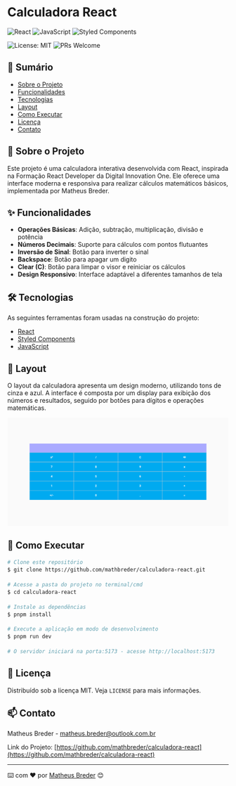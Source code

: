 # Calculadora React

![React](https://img.shields.io/badge/react-%2320232a.svg?style=for-the-badge&logo=react&logoColor=%2361DAFB)
![JavaScript](https://img.shields.io/badge/javascript-%23323330.svg?style=for-the-badge&logo=javascript&logoColor=%23F7DF1E)
![Styled Components](https://img.shields.io/badge/styled--components-DB7093?style=for-the-badge&logo=styled-components&logoColor=white)

![License: MIT](https://img.shields.io/badge/License-MIT-yellow.svg)
![PRs Welcome](https://img.shields.io/badge/PRs-welcome-brightgreen.svg)

## 📌 Sumário

- [Sobre o Projeto](#-sobre-o-projeto)
- [Funcionalidades](#-funcionalidades)
- [Tecnologias](#-tecnologias)
- [Layout](#-layout)
- [Como Executar](#-como-executar)
- [Licença](#-licença)
- [Contato](#-contato)

## 🧮 Sobre o Projeto

Este projeto é uma calculadora interativa desenvolvida com React, inspirada na Formação React Developer da Digital Innovation One. Ele oferece uma interface moderna e responsiva para realizar cálculos matemáticos básicos, implementada por Matheus Breder.

## ✨ Funcionalidades

- **Operações Básicas**: Adição, subtração, multiplicação, divisão e potência
- **Números Decimais**: Suporte para cálculos com pontos flutuantes
- **Inversão de Sinal**: Botão para inverter o sinal
- **Backspace**: Botão para apagar um digito
- **Clear (C)**: Botão para limpar o visor e reiniciar os cálculos
- **Design Responsivo**: Interface adaptável a diferentes tamanhos de tela

## 🛠 Tecnologias

As seguintes ferramentas foram usadas na construção do projeto:

- [React](https://reactjs.org/)
- [Styled Components](https://styled-components.com/)
- [JavaScript](https://developer.mozilla.org/en-US/docs/Web/JavaScript)

## 🎨 Layout

O layout da calculadora apresenta um design moderno, utilizando tons de cinza e azul. A interface é composta por um display para exibição dos números e resultados, seguido por botões para dígitos e operações matemáticas.

<img src="assets/images/screenshot.png" width="700px" alt="Uma screenshot da calculadora" />

## 🚀 Como Executar

```bash
# Clone este repositório
$ git clone https://github.com/mathbreder/calculadora-react.git

# Acesse a pasta do projeto no terminal/cmd
$ cd calculadora-react

# Instale as dependências
$ pnpm install

# Execute a aplicação em modo de desenvolvimento
$ pnpm run dev

# O servidor iniciará na porta:5173 - acesse http://localhost:5173
```

## 📝 Licença

Distribuído sob a licença MIT. Veja `LICENSE` para mais informações.

## 📫 Contato

Matheus Breder - matheus.breder@outlook.com.br

Link do Projeto: [https://github.com/mathbreder/calculadora-react](https://github.com/mathbreder/calculadora-react)

---

⌨️ com ❤️ por [Matheus Breder](https://github.com/mathbreder) 😊
